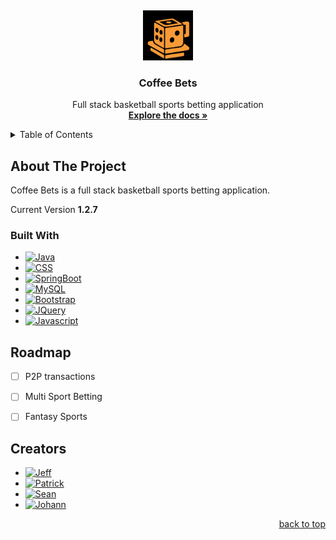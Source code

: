 <a name="readme-top"></a>
<br />
<div align="center">
  <a href="https://github.com/jsath/coffee_bets">
    <img src="/src/main/resources/static/imgs/coffee_dice_black.png" alt="Logo" width="80" height="80">
  </a>

<h3 align="center">Coffee Bets</h3>

  <p align="center">
    Full stack basketball sports betting application
    <br />
    <a href="https://github.com/jsath/coffee_bets"><strong>Explore the docs »</strong></a>
  </p>
</div>



<!-- TABLE OF CONTENTS -->
<details>
  <summary>Table of Contents</summary>
  <ol>
    <li>
      <a href="#about-the-project">About The Project</a>
      <ul>
        <li><a href="#built-with">Built With</a></li>
        <li><a href="#roadmap">Roadmap</a></li>
      </ul>
    </li>
    <li><a href="#creators">Creators</a></li>
  </ol>
</details>



## About The Project


<p>Coffee Bets is a full stack basketball sports betting application. </p>


<p>Current Version <strong>1.2.7</strong></p>



### Built With

* [![Java][Java.com]][Java-url]
* [![CSS][CSS.com]][CSS-url]
* [![SpringBoot][SpringBoot.com]][SpringBoot-url]
* [![MySQL][MySQL.com]][MySQL-url]
* [![Bootstrap][Bootstrap.com]][Bootstrap-url]
* [![JQuery][JQuery.com]][JQuery-url]
* [![Javascript][Javascript.com]][Javascript-url]


<!-- ROADMAP -->
## Roadmap

- [ ] P2P transactions
- [ ] Multi Sport Betting
- [ ] Fantasy Sports





<!-- Creators -->
## Creators

* [![Jeff][Jeff.com]][Jeff-url]
* [![Patrick][Pat.com]][Pat-url]
* [![Sean][Sean.com]][Sean-url]
* [![Johann][Johann.com]][Johann-url]



<p align="right"><a href="#readme-top">back to top</a></p>



<!-- MARKDOWN LINKS & IMAGES -->
<!-- https://www.markdownguide.org/basic-syntax/#reference-style-links -->
[Java.com]: https://img.shields.io/badge/Java-red
[Java-url]: https://docs.oracle.com/en/java/
[Bootstrap.com]: https://img.shields.io/badge/Bootstrap-563D7C?style=for-the-badge&logo=bootstrap&logoColor=white
[Bootstrap-url]: https://getbootstrap.com
[JQuery.com]: https://img.shields.io/badge/jQuery-0769AD?style=for-the-badge&logo=jquery&logoColor=white
[JQuery-url]: https://jquery.com 
[Javascript.com]: https://img.shields.io/badge/Javascript-yellow?logo=javascript
[Javascript-url]: https://developer.mozilla.org/en-US/docs/Web/JavaScript
[SpringBoot.com]: https://img.shields.io/badge/SpringBoot-gray?logo=springboot
[SpringBoot-url]: https://docs.spring.io/spring-boot/docs/current/reference/htmlsingle/
[MySQL.com]: https://img.shields.io/badge/MySQL-grey?logo=mysql
[MySQL-url]: https://dev.mysql.com/doc/
[CSS.com]: https://img.shields.io/badge/CSS-blue?logo=css3
[CSS-url]: https://developer.mozilla.org/en-US/docs/Web/CSS


<!--Linkedins-->
[Jeff.com]: https://img.shields.io/badge/-Jeffrey%20Gomez-black?logo=linkedin
[Jeff-url]: https://www.linkedin.com/in/jeffrey-gomez-7a52a698/
[Pat.com]: https://img.shields.io/badge/-Patrick%20Sobieski-black?logo=linkedin
[Pat-url]: https://www.linkedin.com/in/patrick-sobieski/
[Sean.com]: https://img.shields.io/badge/-Sean%20Tomberlin-black?logo=linkedin
[Sean-url]: https://www.linkedin.com/in/sean-tomberlin-19b923247/
[Johann.com]: https://img.shields.io/badge/-Johann%20Sathianathen-black?logo=linkedin
[Johann-url]: https://www.linkedin.com/in/jsathianathen/




